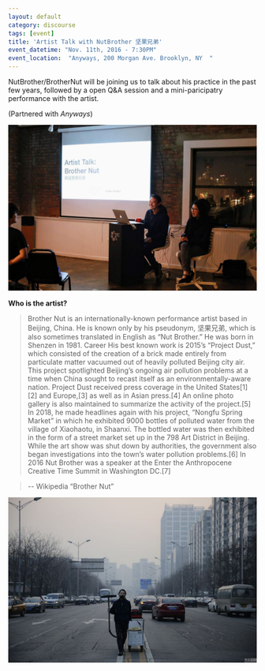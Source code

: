 ```yaml
---
layout: default
category: discourse
tags: [event]
title: 'Artist Talk with NutBrother 坚果兄弟'
event_datetime: "Nov. 11th, 2016 - 7:30PM"
event_location:  "Anyways, 200 Morgan Ave. Brooklyn, NY  "
---
```





NutBrother/BrotherNut will be joining us to talk about his practice in the past few years, followed by a open Q&A session and a mini-paricipatry performance with the artist.

(Partnered with _Anyways_)

![](/assets/image/di/di_4.jpg)

**Who is the artist?**


> Brother Nut is an internationally-known performance artist based in Beijing, China. He is known only by his pseudonym, 坚果兄弟, which is also sometimes translated in English as “Nut Brother.” He was born in Shenzen in 1981.
Career
> His best known work is 2015’s “Project Dust,” which consisted of the creation of a brick made entirely from particulate matter vacuumed out of heavily polluted Beijing city air. This project spotlighted Beijing’s ongoing air pollution problems at a time when China sought to recast itself as an environmentally-aware nation. Project Dust received press coverage in the United States[1][2] and Europe,[3] as well as in Asian press.[4] An online photo gallery is also maintained to summarize the activity of the project.[5]
In 2018, he made headlines again with his project, “Nongfu Spring Market” in which he exhibited 9000 bottles of polluted water from the village of Xiaohaotu, in Shaanxi. The bottled water was then exhibited in the form of a street market set up in the 798 Art District in Beijing. While the art show was shut down by authorities, the government also began investigations into the town’s water pollution problems.[6]
In 2016 Nut Brother was a speaker at the Enter the Anthropocene Creative Time Summit in Washington DC.[7]

> -- Wikipedia “Brother Nut”


![](/assets/image/di/di_15.jpg)
